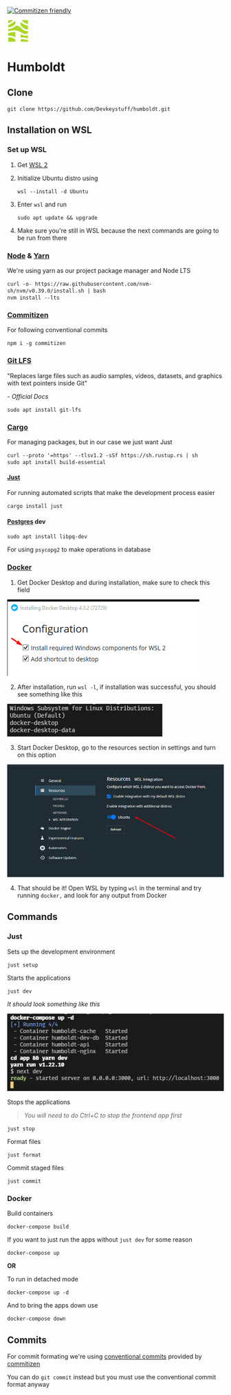 [![Commitizen friendly](https://shields.io/badge/commitizen-friendly-brightgreen.svg)](http://commitizen.github.io/cz-cli/)

![Humboldt logo](./docs/readme/humboldt.png)

# Humboldt

## Clone

    git clone https://github.com/Devkeystuff/humboldt.git

## Installation on WSL

### Set up WSL

1.  Get [WSL 2](https://docs.microsoft.com/en-us/windows/wsl/install)
2.  Initialize Ubuntu distro using

        wsl --install -d Ubuntu

3.  Enter `wsl` and run

        sudo apt update && upgrade

4.  Make sure you're still in WSL because the next commands are going to be run from there

### [Node](https://nodejs.org/en/) & [Yarn](https://yarnpkg.com/)

We're using yarn as our project package manager and Node LTS

    curl -o- https://raw.githubusercontent.com/nvm-sh/nvm/v0.39.0/install.sh | bash
    nvm install --lts

### [Commitizen](https://commitizen.github.io/cz-cli/)

For following conventional commits

    npm i -g commitizen

### [Git LFS](https://git-lfs.github.com/)

"Replaces large files such as audio samples, videos, datasets, and graphics with text pointers inside Git"

_\- Official Docs_

    sudo apt install git-lfs

### [Cargo](https://www.rust-lang.org/)

For managing packages, but in our case we just want Just

    curl --proto '=https' --tlsv1.2 -sSf https://sh.rustup.rs | sh
    sudo apt install build-essential

#### [Just](https://github.com/casey/just)

For running automated scripts that make the development process easier

    cargo install just

#### [Postgres](https://www.postgresql.org) dev

    sudo apt install libpq-dev

For using `psycopg2` to make operations in database

### [Docker](https://www.docker.com/get-started)

1.  Get Docker Desktop and during installation, make sure to check this field

![Check this field](./docs/readme/docker_install.png)

2. After installation, run `wsl -l`, if installation was successful, you should see something like this

![Successful installation](./docs/readme/wsl.png)

3. Start Docker Desktop, go to the resources section in settings and turn on this option

![Check this field](./docs/readme/docker_resources.png)

4. That should be it! Open WSL by typing `wsl` in the terminal and try running `docker,` and look for any output from Docker

## Commands

### Just

Sets up the development environment

    just setup

Starts the applications

    just dev

_It should look something like this_

!["test"](./docs/readme/docker.png)

Stops the applications

> _You will need to do Ctrl+C to stop the frontend app first_

    just stop

Format files

    just format

Commit staged files

    just commit

### Docker

Build containers

    docker-compose build

If you want to just run the apps without `just dev` for some reason

    docker-compose up

**OR**

To run in detached mode

    docker-compose up -d

And to bring the apps down use

    docker-compose down

## Commits

For commit formating we're using [conventional commits](https://www.conventionalcommits.org/en/v1.0.0/) provided by [commitizen](https://commitizen.github.io/cz-cli/)

You can do `git commit` instead but you must use the conventional commit format anyway
